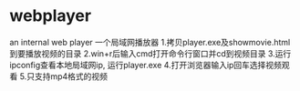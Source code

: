 # webplayer
an internal web player
一个局域网播放器
1.拷贝player.exe及showmovie.html到要播放视频的目录
2.win+r后输入cmd打开命令行窗口并cd到视频目录
3.运行ipconfig查看本地局域网ip, 运行player.exe
4.打开浏览器输入ip回车选择视频观看
5.只支持mp4格式的视频

